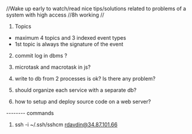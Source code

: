 //Wake up early to watch/read nice tips/solutions related to problems of a system with high access
//8h working
//
1. Topics
- maximum 4 topics and 3 indexed event types
- 1st topic is always the signature of the event
2. commit log in dbms ?
3. microtask and macrotask in js?

4. write to db from 2 processes is ok? Is there any problem?

5. should organize each service with a separate db?

6. how to setup and deploy source code on a web server?

-------- commands
1. ssh -i ~/.ssh/sshcm rdavdin@34.87.101.66

